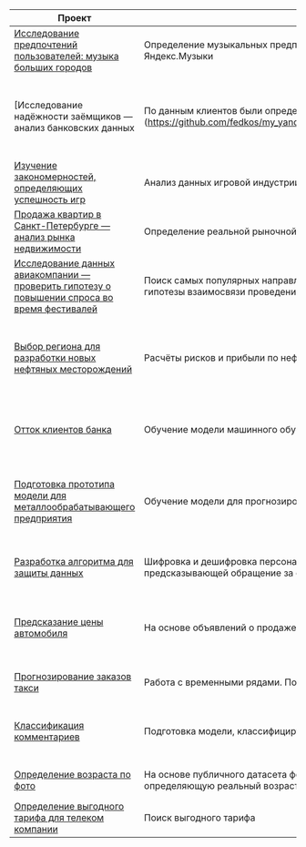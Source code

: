 | Проект                                                                                       | Описание                                                                                                                                                | Библиотеки                                                   |   |
|----------------------------------------------------------------------------------------------|---------------------------------------------------------------------------------------------------------------------------------------------------------|--------------------------------------------------------------|---|
| [Исследование предпочтений пользователей: музыка больших городов](https://github.com/fedkos/my_yandex_praktikum_projects/tree/master/big_cities_music_project)                              | Определение музыкальных предпочтений жителей Санкт\-Петербурга и Москвы по данным Яндекс\.Музыки                                                       | pandas                                                       |   |
| [Исследование надёжности заёмщиков — анализ банковских данных                                 | По данным клиентов были определены самые надёжные и ненадёжные категории заёмщиков] (https://github.com/fedkos/my_yandex_praktikum_projects/tree/master/borrowers_reliability_project_1st_project)                                                                      | Pandas PyMystem3 SciPy Matplotlib Seaborn SciKitLearn numpy  |   |
| [Изучение закономерностей, определяющих успешность игр](https://github.com/fedkos/my_yandex_praktikum_projects/tree/master/game_industry_research_4th_project)                                        | Анализ данных игровой индустрии для выявления перспективной консоли                                                                                     | Pandas numpy Matplotlib SciPy                                |   |
| [Продажа квартир в Санкт\-Петербурге — анализ рынка недвижимости](https://github.com/fedkos/my_yandex_praktikum_projects/tree/master/research_of_real_estate_for_sale_2nd_project)                              | Определение реальной рыночной стоимости недвижимости                                                                                                    | Pandas Matplotlib math                                       |   |
| [Исследование данных авиакомпании — проверить гипотезу о повышении спроса во время фестивалей](https://github.com/fedkos/my_yandex_praktikum_projects/tree/master/flight_analysis_13th_project) | Поиск самых популярных направлений, наиболее используемых марок самолётов, а также проверка гипотезы взаимосвязи проведения фестивалей и продаж билетов | SQL Python Pandas Matplotlib SciPy                           |   |
| [Выбор региона для разработки новых нефтяных месторождений](https://github.com/fedkos/my_yandex_praktikum_projects/tree/master/oil_well_analysis_7th_project)                                    | Расчёты рисков и прибыли по нефтяным скважинам с целью выявления прибыльного варианта                                                                   | Pandas sklearn math numpy Seaborn Matplotlib SciPy Bootstrap |   |
| [Отток клиентов банка](https://github.com/fedkos/my_yandex_praktikum_projects/tree/master/predictive_model_for_the_bak_6th_project)                                                                         | Обучение модели машинного обучения, прогнозирующей уход клиента                                                                                         | Matplotlib Pandas SciPy math numpy sklearn                   |   |
| [Подготовка прототипа модели для металлообрабатывающего предприятия](https://github.com/fedkos/my_yandex_praktikum_projects/tree/master/gold_recovery_rate_prediction_model_8th_project)                           | Обучение модели для прогнозирования содержания золота в руде                                                                                            | Pandas sklearn math numpy Seaborn Matplotlib SciPy Bootstrap |   |
| [Разработка алгоритма для защиты данных](https://github.com/fedkos/my_yandex_praktikum_projects/tree/master/customer_data_encryption_9th_project)                                                       | Шифровка и дешифровка персональных данных клиентов страховой компании, а также обучение модели, предсказывающей обращение за страховой выплатой         | Pandas sklearn math numpy Matplotlib                         |   |
| [Предсказание цены автомобиля](https://github.com/fedkos/my_yandex_praktikum_projects/tree/master/car_price_prediction_model_10th_project)                                                                 | На основе объявлений о продаже автомобилей подготовить модель, определяющую стоимость авто                                                              | Pandas sklearn math numpy Matplotlib СatBoost LightGBM       |   |
| [Прогнозирование заказов такси](https://github.com/fedkos/my_yandex_praktikum_projects/tree/master/taxi_demand_prediction_model_11th_project)                                                                | Работа с временными рядами\. Подготовка модели, предсказывающей увеличение спроса на такси                                                              | Pandas Matplotlib math                                       |   |
| [Классификация комментариев](https://github.com/fedkos/my_yandex_praktikum_projects/tree/master/search_for_toxic_comments_12th)                                                                   | Подготовка модели, классифицирующей комментарии на плохие и хорошие                                                                                     | Pandas sklearn math numpy Matplotlib NLTK                    |   |
| [Определение возраста по фото](https://github.com/fedkos/my_yandex_praktikum_projects/tree/master/computer_vision_14th_project)                                                                 | На основе публичного датасета фотографий и информации о возрасте подготовить модель, определяющую реальный возраст                                      | Pandas keras Matplotlib                                      |   |
| [Определение выгодного тарифа для телеком компании](https://github.com/fedkos/my_yandex_praktikum_projects/tree/master/predictive_models_for_mobile_operator_5th_poroject)                                            | Поиск выгодного тарифа                                                                                                                                  | Matplotlib Pandas                                            |   |
